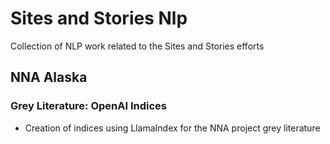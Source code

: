 # Sites and Stories Nlp
Collection of NLP work related to the Sites and Stories efforts

## NNA Alaska
### Grey Literature: OpenAI Indices
* Creation of indices using LlamaIndex for the NNA project grey literature
